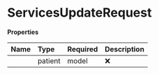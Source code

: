 # ServicesUpdateRequest



**Properties**

| Name | Type | Required | Description |
| :-------- | :----------| :----------| :----------|
    | patient | model | ❌ |  |




<!-- This file was generated by liblab | https://liblab.com/ -->